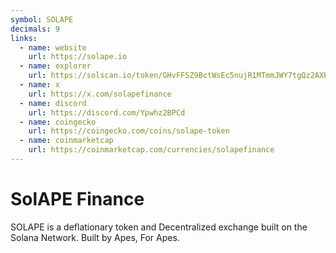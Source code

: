 ```yaml
---
symbol: SOLAPE
decimals: 9
links:
  - name: website
    url: https://solape.io
  - name: explorer
    url: https://solscan.io/token/GHvFFSZ9BctWsEc5nujR1MTmmJWY7tgQz2AXE6WVFtGN
  - name: x
    url: https://x.com/solapefinance
  - name: discord
    url: https://discord.com/Ypwhz2BPCd
  - name: coingecko
    url: https://coingecko.com/coins/solape-token
  - name: coinmarketcap
    url: https://coinmarketcap.com/currencies/solapefinance
---
```


# SolAPE Finance

SOLAPE is a deflationary token and Decentralized exchange built on the Solana Network. Built by Apes, For Apes.
